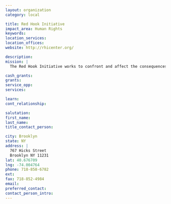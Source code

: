 ```yaml
---
layout: organization
category: local

title: Red Hook Initiative
impact_area: Human Rights
keywords: 
location_services: 
location_offices: 
website: http://rhicenter.org/

description: 
mission: |
  The Red Hook Initiative works to confront and affect the consequences of intergenerational poverty through an approach that offers support in education, employment, health and community development. We believe that social change comes from within individuals. The momentum to improve the quality of life for Red Hook's residents - as well as the community at large - must come from the people living in the community. Currently over 95% of our employees live in the Red Hook Houses. We are creating a unique model for social change.

cash_grants: 
grants: 
service_opp: 
services: 

learn: 
cont_relationship: 

salutation: 
first_name: 
last_name: 
title_contact_person: 

city: Brooklyn
state: NY
address: |
  767 Hicks Street  
  Brooklyn NY 11231
lat: 40.676709
lng: -74.004764
phone: 718-858-6782
ext: 
fax: 718-852-4984
email: 
preferred_contact: 
contact_person_intro: 
---
```


